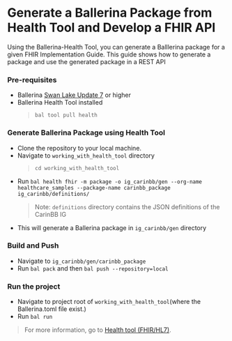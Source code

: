 # Generate a Ballerina Package from Health Tool and Develop a FHIR API

Using the Ballerina-Health Tool, you can generate a Balllerina package
for a given FHIR Implementation Guide.
This guide shows how to generate a package and use the generated package in a REST API

### Pre-requisites
- Ballerina [Swan Lake Update 7](https://ballerina.io/downloads/) or higher
- Ballerina Health Tool installed
  > `bal tool pull health`

### Generate Ballerina Package using Health Tool

- Clone the repository to your local machine.
- Navigate to `working_with_health_tool` directory
    > `cd working_with_health_tool`
- Run `bal health fhir -m package -o ig_carinbb/gen --org-name healthcare_samples --package-name carinbb_package ig_carinbb/definitions/`
    > Note: `definitions` directory contains the JSON definitions of the CarinBB IG
- This will generate a Ballerina package in `ig_carinbb/gen` directory

### Build and Push

- Navigate to `ig_carinbb/gen/carinbb_package`
- Run `bal pack` and then `bal push --repository=local`

### Run the project

- Navigate to project root of `working_with_health_tool`(where the Ballerina.toml file exist.)
- Run `bal run`

> For more information, go to [Health tool (FHIR/HL7)](https://ballerina.io/learn/health-tool/).
